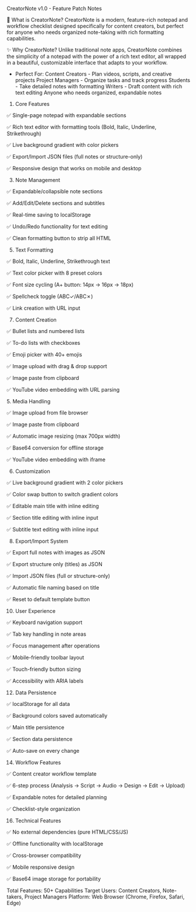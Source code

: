 


CreatorNote v1.0 - Feature Patch Notes

🚀 What is CreatorNote?
CreatorNote is a modern, feature-rich notepad and workflow checklist designed specifically for content creators,
but perfect for anyone who needs organized note-taking with rich formatting capabilities.

✨ Why CreatorNote?
Unlike traditional note apps, CreatorNote combines the simplicity of a notepad with the power of a rich text editor,
all wrapped in a beautiful, customizable interface that adapts to your workflow.

- Perfect For:
Content Creators - Plan videos, scripts, and creative projects
Project Managers - Organize tasks and track progress
Students - Take detailed notes with formatting
Writers - Draft content with rich text editing
Anyone who needs organized, expandable notes

1. Core Features

✅ Single-page notepad with expandable sections

✅ Rich text editor with formatting tools (Bold, Italic, Underline, Strikethrough)

✅ Live background gradient with color pickers

✅ Export/Import JSON files (full notes or structure-only)

✅ Responsive design that works on mobile and desktop


3. Note Management
   
✅ Expandable/collapsible note sections

✅ Add/Edit/Delete sections and subtitles

✅ Real-time saving to localStorage

✅ Undo/Redo functionality for text editing

✅ Clean formatting button to strip all HTML


5. Text Formatting
   
✅ Bold, Italic, Underline, Strikethrough text

✅ Text color picker with 8 preset colors

✅ Font size cycling (A+ button: 14px → 16px → 18px)

✅ Spellcheck toggle (ABC✓/ABC✗)

✅ Link creation with URL input

7. Content Creation
   
✅ Bullet lists and numbered lists

✅ To-do lists with checkboxes

✅ Emoji picker with 40+ emojis

✅ Image upload with drag & drop support

✅ Image paste from clipboard

✅ YouTube video embedding with URL parsing

5.️ Media Handling

✅ Image upload from file browser

✅ Image paste from clipboard

✅ Automatic image resizing (max 700px width)

✅ Base64 conversion for offline storage

✅ YouTube video embedding with iframe

6. Customization
   
✅ Live background gradient with 2 color pickers

✅ Color swap button to switch gradient colors

✅ Editable main title with inline editing

✅ Section title editing with inline input

✅ Subtitle text editing with inline input

8. Export/Import System
   
✅ Export full notes with images as JSON

✅ Export structure only (titles) as JSON

✅ Import JSON files (full or structure-only)

✅ Automatic file naming based on title

✅ Reset to default template button

10. User Experience
    
✅ Keyboard navigation support

✅ Tab key handling in note areas

✅ Focus management after operations

✅ Mobile-friendly toolbar layout

✅ Touch-friendly button sizing

✅ Accessibility with ARIA labels

12. Data Persistence
    
✅ localStorage for all data

✅ Background colors saved automatically

✅ Main title persistence

✅ Section data persistence

✅ Auto-save on every change

14. Workflow Features
    
✅ Content creator workflow template

✅ 6-step process (Analysis → Script → Audio → Design → Edit → Upload)

✅ Expandable notes for detailed planning

✅ Checklist-style organization

16. Technical Features
    
✅ No external dependencies (pure HTML/CSS/JS)

✅ Offline functionality with localStorage

✅ Cross-browser compatibility

✅ Mobile responsive design

✅ Base64 image storage for portability

Total Features: 50+ Capabilities
Target Users: Content Creators, Note-takers, Project Managers
Platform: Web Browser (Chrome, Firefox, Safari, Edge)

